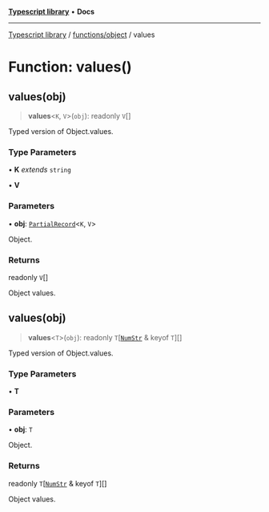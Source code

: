 [**Typescript library**](../../../index.md) • **Docs**

***

[Typescript library](../../../modules.md) / [functions/object](../index.md) / values

# Function: values()

## values(obj)

> **values**\<`K`, `V`\>(`obj`): readonly `V`[]

Typed version of Object.values.

### Type Parameters

• **K** *extends* `string`

• **V**

### Parameters

• **obj**: [`PartialRecord`](../../../types/core/type-aliases/PartialRecord.md)\<`K`, `V`\>

Object.

### Returns

readonly `V`[]

Object values.

## values(obj)

> **values**\<`T`\>(`obj`): readonly `T`\[[`NumStr`](../../../types/core/type-aliases/NumStr.md) & keyof `T`\][]

Typed version of Object.values.

### Type Parameters

• **T**

### Parameters

• **obj**: `T`

Object.

### Returns

readonly `T`\[[`NumStr`](../../../types/core/type-aliases/NumStr.md) & keyof `T`\][]

Object values.
